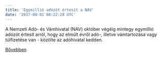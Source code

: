 ```yaml
---
title: 'Egymillió adózót értesít a NAV'
date: '2017-08-01 08:22:28 UTC'
---
```


A Nemzeti Adó- és Vámhivatal (NAV) október végéig mintegy egymillió adózót értesít arról, hogy az elmúlt évről adó-, illetve vámtartozása vagy túlfizetése van - közölte az adóhivatal kedden.


[Bővebben](http://ift.tt/2wgIxI7)
